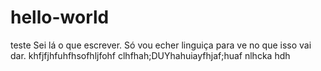 # hello-world
teste 
Sei lá o que escrever.
Só vou echer linguiça para ve no que isso vai dar.
khfjfjhfuhfhsofhljfohf
clhfhah;DUYhahuiayfhjaf;huaf
nlhcka hdh
